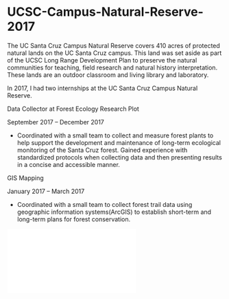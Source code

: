 # UCSC-Campus-Natural-Reserve-2017

The UC Santa Cruz Campus Natural Reserve covers 410 acres of protected natural lands on the UC Santa Cruz campus. This land was set aside as part of the UCSC Long Range Development Plan to preserve the natural communities for teaching, field research and natural history interpretation. These lands are an outdoor classroom and living library and laboratory.

In 2017, I had two internships at the UC Santa Cruz Campus Natural Reserve.

Data Collector at Forest Ecology Research Plot

September 2017 – December 2017
- Coordinated with a small team to collect and measure forest plants to help support the development and maintenance of long-term ecological monitoring of the Santa Cruz forest. Gained experience with standardized protocols when collecting data and then presenting results in a concise and accessible manner.

GIS Mapping

January 2017 – March 2017
- Coordinated with a small team to collect forest trail data using geographic information systems(ArcGIS) to establish short-term and long-term plans for forest conservation.

![GIS Mapping 2017](TrailMappingWinter2017MapTrails+Labels.pdf)
